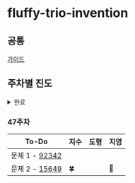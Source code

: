 # fluffy-trio-invention

## 공통
[가이드](./GUIDE.md)

## 주차별 진도


<details>
<summary>완료</summary>
<div markdown="1">

### 1주차
| To-Do | 지수 | 도형 | 지영 |
| ------- | ------- | ------ | ------ |
|1. 문자 찾기| ✨ | :snowflake: | 📕 |
|2. 대소문자 변환| ✨ | :hibiscus: | 📙 |
|3. 문장 속 단어| ✨ | :snowflake: | 📒 |
|4. 단어 뒤집기| ✨ | :hibiscus: | 📗 |
|5. 특정 문자 뒤집기| ✨ | :snowflake:| 📘 |
|문제 1 - 15904 | 🍀 | :hibiscus: | ✔ |
|문제 2 - 14584 | 🍀 | :snowflake: | ✔ |
|문제 3 - 1316  | 🍀 | :hibiscus: | ✔ |
  
  
### 2주차
| To-Do | 지수 | 도형 | 지영 |
| ------- | ------- | ------ | ------ |
|6. 중복 문자 제거| ✨ | :new_moon: | 📕 |
|7. 회문문자열| ✨ | :waxing_crescent_moon: | 📙 |
|8. 유효한 팰린드롬| ✨ | :first_quarter_moon: | 📒 |
|9. 숫자만 추출| ✨ | :waxing_gibbous_moon: | 📗 |
|10. 가장 짧은 문자거리| ✨ | :full_moon: | 📘 |
|문제 1 - 20540 | 🍀 | :waning_gibbous_moon: | ✔ |
|문제 2 - 20944 | 🍀 | :last_quarter_moon: | ✔ |
|문제 3 - 3028 | 🍀 | :waning_crescent_moon: | ✔ |
|특별 문제 - 가장 큰 수 |  |  |  |


### 3주차
| To-Do | 지수 | 도형 | 지영 |
| ------- | ------- | ------ | ------ |
|11. 문자열 압축| ✨ | :football: | 📕 |
|12. 암호| ✨ | :basketball: | 📙 |
|1. 큰 수 출력하기| ✨ | :soccer: | 📒 |
|2. 보이는 학생| ✨ | :baseball: | 📗 |
|3. 가위바위보| ✨ | :tennis: | 📘 |
|문제 1 - 10173 | 🍀 | :8ball: | ✔ |
|문제 2 - 5218 | 🍀 | :bowling: | ✔ |
|문제 3 - 2857 | 🍀 | :golf: | ✔ |


### 4주차
| To-Do | 지수 | 도형 | 지영 |
| ------- | ------- | ------ | ------ |
|4. 피보나치 수열| ✨ | :apple: | 📕 |
|5. 소수(에라토스테네스 체)| ✨ | :tangerine: | 📙 |
|6. 뒤집은 소수| ✨ | :lemon: | 📒  |
|7. 점수계산| ✨ | :melon: | 📗 |
|8. 등수구하기| ✨ | :grapes: | 📘 |
|문제 1 - 11383 | 🍀 | :green_apple: | ✔ |
|문제 2 - 1357 | 🍀 | :banana: | ✔ |
|문제 3 - 10205 | 🍀 | :cherries: | ✔ |


### 5주차
| To-Do | 지수 | 도형 | 지영 |
| ------- | ------- | ------ | ------ |
|9. 격자판 최대합| ✨ | :heart: | 📕 |
|10. 봉우리| ✨ | :yellow_heart: | 📙 |
|11. 임시반장정하기| ✨ | :green_heart: | 📒 |
|12. 멘토링| ✨ | :blue_heart: | 📗 |
|1. 두 배열 합치기| ✨ | :purple_heart: | 📘 |
|문제 1 - 5671 | 🍀 | :two_hearts: | ✔ |
|문제 2 - 14653 |  | :cupid: |  |
|문제 3 - 1769 | 🍀 | :sparkling_heart: | ✔ |


### 6주차
| To-Do | 지수 | 도형 | 지영 |
| ------- | ------- | ------ | ------ |
|2. 공통원소구하기| ✨ | :maple_leaf: | 📕 |
|3. 최대매출| ✨ | :mushroom: | 📙 |
|4. 연속부분순열| ✨ | :cactus: | 📒 |
|문제 1 - 2003 | 🍀 | :evergreen_tree: | ✔ |
|문제 2 - 2018 | 🍀 | :blossom: | ✔ |
|문제 3 - 2075 | 🍀 | :sunflower: | ✔ |
|문제 4 - 11728 | 🍀 | :palm_tree: | ✔ |


### 7주차
| To-Do | 지수 | 도형 | 지영 |
| ------- | ------- | ------ | ------ |
|5. 연속된 자연수의 합| ✨ | :fish: | 📕 |
|6. 연속된 자연수의 합(수학)| ✨ | :whale: | 📙 |
|7. 최대 길이 연속부분수열| ✨ | :dolphin: | 📒 |
|1. 학급회장| ✨ | :shell: | 📗 |
|2. 아나그램| ✨ | :blowfish: | 📘 |
|문제 1 - 2531 | 🍀 | :penguin: | ✔ |
|문제 2 - 7785 | 🍀 | :turtle: | ✔ |
|문제 3 - 17219 | 🍀 | :octopus: | ✔ |
|Android Unit 1 Pathway 1 | 💖 | :tropical_fish: | 💌 |

### 8주차
| To-Do | 지수 | 도형 | 지영 |
| ------- | ------- | ------ | ------ |
|3. 매출액의 종류| ✨ | :pizza: | 📕 |
|4. 모든 아나그램 찾기| ✨ | :hamburger: | 📙 |
|5. K번째 큰 수| ✨ | :fries: | 📒 |
|1. 올바른 괄호| ✨ | :spaghetti: | 📗 |
|2. 괄호문자제거| ✨ | :stew: | 📘 |
|문제 1 - 3077| 🍀 | :ice_cream: | ✔ |
|문제 2 - 11866| 🍀 | :cake: | ✔ |
|문제 3 - 4949| 🍀 | :custard: | ✔ |
|Android Unit 1 Pathway 2| 💖 | :cookie: | 💌 |
|Stack - https://youtu.be/whVUYv0Leg0| 🎶 | :chocolate_bar: | 👀 |
|Queue - https://youtu.be/W3jNbNGyjMs| 🎶 | :lollipop: | 👀 |


### 9주차
| To-Do | 지수 | 도형 | 지영 |
| ------- | ------- | ------ | ------ |
|3. 크레인 인형뽑기| ✨ | :spades: | 📕 |
|4. 후위식 연산| ✨ | :hearts: | 📙 |
|5. 쇠막대기| ✨ | :clubs: | 📒 |
|6. 공주구하기| ✨ | :diamonds: | 📗 |
|7. 교육과정설계| ✨ | :black_joker: | 📘 |
|8. 응급실| ✨ | :flower_playing_cards: | 📔 |
|문제 1 - 1966| 🍀 | :dart: | ✔ |
|문제 2 - 17952| 🍀 | :video_game: | ✔ |
|Android Unit 1 Pathway 3| 💖 | :game_die: | 💌 |
  
  
### 10주차
| To-Do | 지수 | 도형 | 지영 |
| ------- | ------- | ------ | ------ |
|1. 선택정렬| ✨ | :peach: | 📕 |
|2. 버블정렬| ✨ | :peach: | 📙 |
|3. 삽입정렬| ✨ | :peach: | 📒 |
|4. LRU| ✨ | :peach: | 📗 |
|5. 중복확인| ✨ | :peach: | 📘 |
|문제 1 - 2750| 🍀 | :snowflake: | ✔ |
|문제 2 - 1517|  | :snowflake: | ✔ |
|문제 3 - 2750| 🍀 | :snowflake: | ✔ |
|문제 4 - 1713| 🍀 | :snowflake: | ✔ |
|Android Unit 1 Pathway 4| 💖 | :snowflake: | 💌 |
  
  
### 11주차
| To-Do | 지수 | 도형 | 지영 |
| ------- | ------- | ------ | ------ |
|6. 장난꾸러기| ✨ | :peach: | 📕 |
|7. 좌표정렬| ✨ | :peach: | 📙 |
|8. 이분검색| ✨ | :peach: | 📒 |
|9. 뮤직비디오| ✨ | :peach: | 📗 |
|10. 마구간 정하기| ✨ | :peach: | 📘 |
|문제 1 - 10815| 🍀 | :snowflake: | ✔ |
|문제 2 - 11651| 🍀 | :snowflake: | ✔ |
|문제 3 - 1654| 🍀 | :snowflake: | ✔ |
|Android Unit 2 Pathway 1| 💖 | :snowflake: | 💌 |

  
### 12주차
| To-Do | 지수 | 도형 | 지영 |
| ------- | ------- | ------ | ------ |
|1. 재귀함수| ✨ | :peach: | 📕 |
|2. 이진수 출력| ✨ | :peach: | 📙 |
|3. 팩토리얼| ✨ | :peach: | 📒 |
|4. 피보나치 재귀| ✨ | :peach: | 📗 |
|문제 1 - 17478| 🍀 | :snowflake: | ✔ |
|문제 2 - 10994|  | :snowflake: | ✔ |
|문제 3 - 2630| 🍀 | :snowflake: | ✔ |
|Android Unit 2 Pathway 2|  | :snowflake: | 💌 |
  
  
### 13주차
| To-Do | 지수 | 도형 | 지영 |
| ------- | ------- | ------ | ------ |
|5. 이진트리순회(DFS)| ✨ | :peach: | 📕 |
|6. 부분집합 구하기(DFS)| ✨ | :peach: | 📙 |
|7. 이진트리 레벨탐색(BFS)| ✨ | :peach: | 📒 |
|8. 송아지 찾기1(BFS)| ✨ | :peach: | 📗 |
|9. Tree 말단노드까지의 가장 짧은 경로(DFS)| ✨ | :peach: | 📘 |
|10. Tree 말단노드까지의 가장 짧은 경로(BFS)| ✨ | :peach: | 📔 |
|문제 1 - 1780| 🍀 | :snowflake: |  |
|문제 2 - 19947|  | :snowflake: |  |
|문제 3 - 4779|  | :snowflake: |  |
|CS Study 1 - 로그인| 💕 | :maple_leaf: | 💌 |
 
  
### 14주차
| To-Do | 지수 | 도형 | 지영 |
| ------- | ------- | ------ | ------ |
|11. 그래프와 인접행렬| ✨ | :peach: | 📕 |
|12. 경로탐색(DFS)| ✨ | :peach: | 📙 |
|13. 경로탐색(인접리스트, ArrayList)| ✨ | :peach: | 📒 |
|14. 그래프 최단거리(BFS)| ✨ | :peach: | 📗 |
|문제 1 - 1012(DFS)| 🍀 | :snowflake: | ✔ |
|문제 2 - 2583(DFS)| 🍀 | :snowflake: | ✔ |
|문제 3 - 1012(BFS)| 🍀 | :snowflake: | ✔ |
|문제 4 - 2583(BFS)| 🍀 | :snowflake: | ✔ |
|CS Study 2 - 로그인| 💕 | :maple_leaf: | 💌 |
  

### 15주차
| To-Do | 지수 | 도형 | 지영 |
| ------- | ------- | ------ | ------ |
|1. 합이 같은 부분집합| ✨ | :peach: | 📕 |
|2. 바둑이 승차| ✨ | :peach: | 📙 |
|3. 최대점수 구하기| ✨ | :peach: | 📒 |
|4. 중복순열| ✨ | :peach: | 📗 |
|5. 동전교환| ✨ | :peach: | 📘 |
|문제 1 - 2630| 🍀 | :snowflake: | ✔ |
|문제 2 - 1780| 🍀 | :snowflake: | ✔ |
|문제 3 - 1759| 🍀 | :snowflake: | ✔ |
|CS Study 3 - 로그인 구현|  |  |  | 
  

### 16주차
| To-Do | 지수 | 도형 | 지영 |
| ------- | ------- | ------ | ------ |
|6. 순열 구하기| ✨ | :peach: | 📕 |
|7. 조합수| ✨ | :peach: | 📙 |
|8. 수열 추측하기| ✨ | :peach: | 📒 |
|9. 조합 구하기| ✨ | :peach: | 📗 |
|1. 씨름선수| ✨ | :peach: | 📘 |
|2. 회의실 배정| ✨ | :peach: | 📔 |
|문제 1 - 4779|  | :snowflake: | ✔ |
|React - 자바스크립트 새로고침| 💖 | :snowflake: | 💌 | 
  

### 17주차
| To-Do | 지수 | 도형 | 지영 |
| ------- | ------- | ------ | ------ |
|10. 미로탐색(DFS)| ✨ | :peach: |  |
|11. 미로의 최단거리 통로(BFS)| ✨ | :peach: |  |
|12. 토마토(BFS)| ✨ | :peach: |  |
|3. 결혼식| ✨ | :peach: |  |
|4. 최대수입스케쥴| ✨ | :peach: |  |
|5. 다익스트라 알고리즘| ✨ | :peach: |  |
|문제 1 - 1026| 🍀 | :snowflake: |  |
|React - 470/461| 💖 | :snowflake: |  |


### 18주차
| To-Do | 지수 | 도형 | 지영 |
| ------- | ------- | ------ | ------ |
|13. 섬나라 아일랜드(DFS)| ✨ | :peach: |  |
|14. 섬나라 아일랜드(BFS)| ✨ | :peach: |  |
|15. 피자배달거리(DFS)| ✨ | :peach: |  |
|6. 친구인가(Union&Find)| ✨ | :peach: |  |
|7. 원더랜드(크루스칼 : Union&Find)| ✨ | :peach: |  |
|8. 원더랜드(프림 : PriorityQueue)| ✨ | :peach: |  |
|문제 1 - 11399| 🍀 | :snowflake: |  |
|React - 473/465| 💖 | :snowflake: |  |


### 19주차
| To-Do | 지수 | 도형 | 지영 |
| ------- | ------- | ------ | ------ |
|1. 계단오르기| ✨ | :peach: |  |
|2. 돌다리 건너기| ✨ | :peach: |  |
|3. 최대부분증가수열| ✨ | :peach: |  |
|4. 가장 높은 탑 쌓기| ✨ | :peach: |  |
|5. 동전교환| ✨ | :peach: |  |
|6. 최대점수 구하기| ✨ | :peach: |  |
|React - 478/471| 💖 | :snowflake: |  |
  

### 20주차
| To-Do | 지수 | 도형 | 지영  |
| ------- | ------- | ------ |-----|
|Week 1 - Problem 1| ✨ | :peach: | 🎶  |
|Week 1 - Problem 2| ✨ | :peach: | 🎶  |
|Week 1 - Problem 3| ✨ | :peach: | 🎶  |
|Week 1 - Problem 4| ✨ | :peach: | 🎶  |
|Week 1 - Problem 5| ✨ | :peach: | 🎶  |
|Week 1 - Problem 6| ✨ | :peach: | 🎶  |
|Week 1 - Problem 7| ✨ | :peach: | 🎶  |
|Week 1 - Mock Test| 🍀 | :snowflake: | 🎁  |
|React - 485/478| 💖 | :snowflake: |     |


### 21주차
| To-Do | 지수 | 도형 | 지영 |
| ------- | ------- | ------ | ------ |
|Week 2 - Problem 1| ✨ | :hibiscus: | 🎀 |
|Week 2 - Problem 2| ✨ | :hibiscus: | 🎀 |
|Week 2 - Problem 3| ✨ | :hibiscus: | 🎀 |
|Week 2 - Problem 4| ✨ | :hibiscus: | 🎀 |
|Week 2 - Problem 5| ✨ | :hibiscus: | 🎀 |
|Week 2 - Problem 6| ✨ | :four_leaf_clover: | 🎀 |
|Week 2 - Problem 7| ✨ | :four_leaf_clover: | 🎀 |
|Week 2 - Problem 8| ✨ | :four_leaf_clover: | 🎀 |
|Week 2 - Mock Test| 🍀 | :four_leaf_clover: | 🎁 |
|React - 490/483|  | :four_leaf_clover: |  |

  
### 22주차
| To-Do | 지수 | 도형 | 지영 |
| ------- | ------- | ------ | ------ |
|Week 3 - Problem 1| ✨ | :hibiscus: | 🍭 |
|Week 3 - Problem 2| ✨ | :hibiscus: | 🍭 |
|Week 3 - Problem 3| ✨ | :hibiscus: | 🍭 |
|Week 3 - Problem 4| ✨ | :hibiscus: | 🍭 |
|Week 3 - Problem 5| ✨ | :hibiscus: | 🍭 |
|Week 3 - Problem 6| ✨ | :hibiscus: | 🍭 |
|Week 3 - Problem 7| ✨ | :hibiscus: | 🍭 |
|Week 3 - Problem 8| ✨ | :hibiscus: | 🍭 |
|Week 3 - Mock Test| 🍀 | :four_leaf_clover: |  |
|React - 리액트 기초 및 실습 컴포넌트|  | :four_leaf_clover: | 💌 |
|React - 리액트 State 및 이벤트 다루기|  | :four_leaf_clover: | 💌 |
|React - 렌더링 리스트 및 조건부 Content (70/66)|  | :four_leaf_clover: |  |  
  

### 23주차
| To-Do | 지수 | 도형 | 지영 |
| ------- | ------- |----| ------ |
|Week 4 - Problem 1| ✨ | 🌼 | 🎇 |
|Week 4 - Problem 2| ✨ | 🌻 | 🎇 |
|Week 4 - Problem 3| ✨ | 🌼 | 🎇 |
|Week 4 - Problem 4| ✨ | 🌻 | 🎇 |
|Week 4 - Problem 5| ✨ | 🌼 | 🎇 |
|Week 4 - Problem 6| ✨ | 🌻 | 🎇 |
|Week 4 - Problem 7| ✨ | 🌼 | 🎇 |
|Week 4 - Problem 8| ✨ | 🌻 | 🎇 |
|Week 4 - Mock Test| 🍀 | 🍁 | 🎁 |

  
### 24주차
| To-Do | 지수 | 도형 | 지영 |
| ------- | ------- | ------ | ------ |
|Week 5 - Problem 1| ✨ | 🌼 | 🎶 |
|Week 5 - Problem 2| ✨ | 🌻 | 🎶 |
|Week 5 - Problem 3| ✨ | 🌼 | 🎶 |
|Week 5 - Problem 4| ✨ | 🌻 | 🎶 |
|Week 5 - Problem 5| ✨ | 🌼 | 🎶 |
|Week 5 - Problem 6| ✨ | 🌻 | 🎶 |
|Week 5 - Problem 7| ✨ | 🌼 | 🎶 |
|Week 5 - Problem 8| ✨ | 🌻 | 🎶 |
|Week 5 - Mock Test| 🍀 | 🌼 | 🎁 |
|React - 렌더링 리스트 및 조건부 Content|  | 🍁 |  |
|React - 리액트 컴포넌트 스타일링|  | 🍁 |  |
|React - 리액트 앱 디버깅하기|  | 🍁 |  |
  

### 25주차
| To-Do | 지수 | 도형 | 지영 |
| ------- | ------- | ------ | ------ |
|Week 6 - Problem 1| ✨ | 🌼 | 🎀 |
|Week 6 - Problem 2| ✨ | 🌻 | 🎀 |
|Week 6 - Problem 3| ✨ | 🌼 | 🎀 |
|Week 6 - Problem 4| ✨ | 🌻 | 🎀 |
|Week 6 - Problem 5| ✨ | 🌼 | 🎀 |
|Week 6 - Problem 6| ✨ | 🌻 | 🎀 |
|Week 6 - Problem 7| ✨ | 🌼 | 🎀 |
|Week 6 - Problem 8| ✨ | 🌻 | 🎀 |
|Week 6 - Mock Test| 🍀 | 🌼 |  |


### 26주차
| To-Do | 지수 | 도형 | 지영 |
| ------- | ------- | ------ | ------ |
|문제 1 - 5622 | 🍀 | 🌻 | 🎈 |
|문제 2 - 5347 | 🍀 | 🌻 | 🎈 |
|문제 3 - 6502 | 🍀 | 🌻 | 🎈 |
|섹션 1. 데이터과학 소개 및 환경 구축| ✨ | 🌼 |  |
|섹션 2. 엘라스틱서치 (ElasticSearch)| ✨ | 🌼 |  |
|React - 연습하기:연습 프로젝트 완료|  |  |  |


### 27주차
| To-Do | 지수 | 도형 | 지영 |
| ------- | ------- | ------ | ------ |
|문제 1 - 8974 | 🍀 | 🌻 | 🎈 |
|문제 2 - 7572 | 🍀 | 🌻 | 🎈 |
|문제 3 - 5618 | 🍀 | 🌻 |  |
|섹션 3. 키바나 (Kibana)| ✨ | 🌼 |  |
|섹션 4. 로그스테시 (Logstash)| ✨ | 🌼 |  |


### 28주차
| To-Do | 지수 | 도형 | 지영 |
| ------- | ------- | ------ | ------ |
|문제 1 - 2965 | 🍀 | 🌻 |  |
|문제 2 - 2998 | 🍀 | 🌻 |  |
|문제 3 - 4641 | 🍀 | 🌻 |  |


### 29주차
| To-Do | 지수 | 도형 | 지영 |
| ------- | ------- | ------ | ------ |
|문제 1 - 4948 | 🍀 | 🌻 | 🎈 |
|문제 2 - 11729 | 🍀 | 🌻 | 🎈 |
|문제 3 - 1057 | 🍀 | 🌻 | 🎈 |
|섹션 0. 강의 소개| ✨ | 🌼 | 💐 |
|섹션 1. 도커와 AWS 업데이트로 인해 변화된 것들| ✨ | 🌼 | 💐 |
|섹션 2. 도커 기본| ✨ | 🌼 | 💐 |


### 30주차
| To-Do | 지수 | 도형 | 지영 |
| ------- | ------- | ------ | ------ |
|문제 1 - 2979 | 🍀 | 🌻 | 🌠 |
|문제 2 - 11170 | 🍀 | 🌻 | 🌠 |
|문제 3 - 13410 | 🍀 | 🌻 | 🌠 |
|섹션 3. 기본적인 도커 클라이언트 명령어 알아보기| ✨ | 🌼 |  |  


### 31주차
| To-Do | 지수 | 도형 | 지영 |
| ------- | ------- | ------ | ------ |
|문제 1 - [1940](https://www.acmicpc.net/problem/1940) | 🍀 | 🌻 | 🌠 |
|문제 2 - [2535](https://www.acmicpc.net/problem/2535) | 🍀 | 🌻 | 🌠 |
|문제 3 - [4673](https://www.acmicpc.net/problem/4673) | 🍀 | 🌻 |  |
|섹션 4. 직접 도커 이미지를 만들어 보기| ✨ | 🌼 |  |  


### 32주차
| To-Do | 지수 | 도형 | 지영 |
| ------- | ------- | ------ | ------ |
|문제 1 - [11659](https://www.acmicpc.net/problem/11659) | 🍀 | 🌻 |  |
|문제 2 - [11966](https://www.acmicpc.net/problem/11966) | 🍀 | 🌻 |  |
|문제 3 - [12836](https://www.acmicpc.net/problem/12836) | 🍀 | 🌻 |  |
|섹션 5. Package.json 파일이 없다고 나오는 이유| ✨ | 🌼 |  |


### 33주차
| To-Do | 지수 | 도형 | 지영 |
| ------- | ------- | ------ | ------ |
|문제 1 - [1309](https://www.acmicpc.net/problem/1309) | 🍀 | 🌻 |  |
|문제 2 - [1748](https://www.acmicpc.net/problem/1748) | 🍀 | 🌻 |  |
|문제 3 - [1935](https://www.acmicpc.net/problem/1935) | 🍀 | 🌻 |  |
|섹션 5. Docker Volume에 대하여| ✨ | 🌼 |  |

 
### 34주차
| To-Do | 지수 | 도형 | 지영 |
| ------- | ------- | ------ | ------ |
|문제 1 - [3986](https://www.acmicpc.net/problem/3986) | 🍀 | 🌻 | 🌠 |
|문제 2 - [16237](https://www.acmicpc.net/problem/16237) |  | 🌻 |  |
|문제 3 - [10974](https://www.acmicpc.net/problem/10974) | 🍀 | 🌻 | 🌠 |
|섹션 6. Docker Compose| ✨ | 🌼 |  |


### 35주차
| To-Do | 지수 | 도형 | 지영 |
| ------- | ------- | ------ | ------ |
|문제 1 - [2210](https://www.acmicpc.net/problem/2210) | 🍀 | 🌻 | 🌠 |
|문제 2 - [2578](https://www.acmicpc.net/problem/2578) | 🍀 | 🌻 | 🌠 |
|문제 3 - [9935](https://www.acmicpc.net/problem/9935) | 🍀 | 🌻 | 🌠 |
|섹션 7. 도커 볼륨을 이용한 소스 코드 변경| ✨ | 🌼 |  |
  
  
### 36주차
| To-Do | 지수 | 도형 | 지영 |
| ------- | ------- | ------ | ------ |
|문제 1 - [1138](https://www.acmicpc.net/problem/1138) | 🍀 | 🌻 |  |
|문제 2 - [1182](https://www.acmicpc.net/problem/1182) | 🍀 | 🌻 |  |
|문제 3 - [1254](https://www.acmicpc.net/problem/1254) | 🍀 | 🌻 |  |
|섹션 7. 운영환경 도커 이미지를 위한 Dockerfile 작성하기| ✨ | 🌼 |  |
  
  
  
### 37주차
| To-Do | 지수 | 도형 | 지영 |
| ------- | ------- | ------ | ------ |
|섹션 8. .travis.yml 파일 작성하기 (테스트까지)| ✨ | 🌼 |  |
  
  
### 38주차
| To-Do | 지수 | 도형 | 지영 |
| ------- | ------- | ------ | ------ |
|문제 1 - [1439](https://www.acmicpc.net/problem/1439) | 🍀 | 🌻 | 🌠 |
|문제 2 - [6603](https://www.acmicpc.net/problem/6603) | 🍀 | 🌻 | 🌠 |
  

 ### 39주차
| To-Do | 지수 | 도형 | 지영 |
| ------- | ------- | ------ | ------ |
|문제 1 - [4900](https://www.acmicpc.net/problem/4900) | 🍀 | 🌻 | 🌠 |
|문제 2 - [5212](https://www.acmicpc.net/problem/5212) | 🍀 | 🌻 | 🌠 |
|문제 3 - [13022](https://www.acmicpc.net/problem/13022) | 🍀 | 🌻 | 🌠 |
|문제 4 - [14569](https://www.acmicpc.net/problem/14569) | 🍀 | 🌻 | 🌠 |
|섹션 8. Travis CI의 AWS접근을 위한 API 생성|  |  |  |


### 40주차
| To-Do | 지수 | 도형 | 지영 |
| ------- | ------- | ------ | ------ |
|문제 1 - [9375](https://www.acmicpc.net/problem/9375) | 🍀 | 🌻 | 🌠 |
|문제 2 - [20291](https://www.acmicpc.net/problem/20291) | 🍀 | 🌻 | 🌠 |
|문제 3 - [21921](https://www.acmicpc.net/problem/21921) | 🍀 | 🌻 | 🌠 |
|문제 4 - [1740](https://www.acmicpc.net/problem/1740) |  |  | 🌠 |


### 41주차
| To-Do | 지수 | 도형 | 지영 |
| ------- | ------- | ------ | ------ |
|문제 1 - [13414](https://www.acmicpc.net/problem/13414) | 🍀 | 🌻 | 🌠 |
|문제 2 - [16114](https://www.acmicpc.net/problem/16114) |  |  |  |
|문제 3 - [17479](https://www.acmicpc.net/problem/17479) | 🍀 | 🌻 |  |


### 42주차
| To-Do | 지수 | 도형 | 지영 |
| ------- | ------- | ------- | ------ |
|문제 1 - [42747](https://school.programmers.co.kr/learn/courses/30/lessons/42747) | 🍀 | 🌻 | 🌠 |
|문제 2 - [17680](https://school.programmers.co.kr/learn/courses/30/lessons/17680) | 🍀 | 🌻 | 🌠 |
|문제 3 - [42842](https://school.programmers.co.kr/learn/courses/30/lessons/42842) |  | 👻 | 🌠 |


### 43주차
| To-Do | 지수 | 도형 | 지영 |
| ------- | ------- | ------- | ------ |
|문제 1 - [135808](https://school.programmers.co.kr/learn/courses/30/lessons/135808) | 🍀 | 🌻 | 🌠 |
|문제 2 - [133499](https://school.programmers.co.kr/learn/courses/30/lessons/133499) | 🍀 | 🌻 | 🌠 |
|문제 3 - [131705](https://school.programmers.co.kr/learn/courses/30/lessons/131705) | 🍀 | 🌻 | 🌠 |
|섹션 9. Node JS 구성하기|  |  |  |


### 44주차
| To-Do | 지수 | 도형 | 지영 |
| ------- | ------- | ------- | ------ |
|문제 1 - [134240](https://school.programmers.co.kr/learn/courses/30/lessons/134240) | 🍀 | 🌻 | ❄️ |
|문제 2 - [77484](https://school.programmers.co.kr/learn/courses/30/lessons/77484) | 🍀 | 🌻 | ❄️ |
|문제 3 - [142085](https://school.programmers.co.kr/learn/courses/30/lessons/142085) | 🍀 | 🌻 | ❄️ |


### 45주차
| To-Do | 지수 | 도형 | 지영 |
| ------- | ------- | ------- | ------ |
|문제 1 - [12981](https://school.programmers.co.kr/learn/courses/30/lessons/12981) | 🍀 | 🌻 |  |
|문제 2 - [131127](https://school.programmers.co.kr/learn/courses/30/lessons/131127) |  | 🌻 |  |


### 46주차
| To-Do | 지수 | 도형 | 지영 |
| ------- | ------- | ------- |--|
|문제 1 - [67256](https://school.programmers.co.kr/learn/courses/30/lessons/67256) | 🍀 | 🌻 | ⚡️ |
|문제 2 - [92341](https://school.programmers.co.kr/learn/courses/30/lessons/92341) | 🍀 | 🌻 |  |


### Extra
| To-Do | 지수 | 도형 | 지영 |
| ------- | ------- | ------ | ------ |
|1859.백만 장자 프로젝트|  | :paw_prints: |  |
|1204.최빈수 구하기|  | :paw_prints: |  |
|1954.달팽이 숫자|  | :paw_prints: |  |


</div>
</details>

### 47주차
| To-Do | 지수 | 도형 | 지영 |
| ------- | ------- | ------- |----|
|문제 1 - [92342](https://school.programmers.co.kr/learn/courses/30/lessons/92342) |  |  |    |
|문제 2 - [15649](https://www.acmicpc.net/problem/15649) | 🍀 |  | 🍔 |
